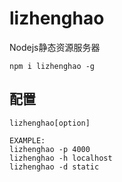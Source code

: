 # lizhenghao
Nodejs静态资源服务器
```
npm i lizhenghao -g
```
## 配置
```
lizhenghao[option]

EXAMPLE:
lizhenghao -p 4000
lizhenghao -h localhost
lizhenghao -d static
```
 